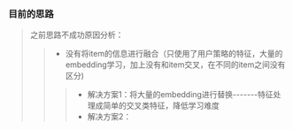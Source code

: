 ### 目前的思路
>之前思路不成功原因分析：
>> * 没有将item的信息进行融合（只使用了用户策略的特征，大量的embedding学习，加上没有和item交叉，在不同的item之间没有区分)
>>> * 解决方案1：将大量的embedding进行替换-------特征处理成简单的交叉类特征，降低学习难度
>>> * 解决方案2：
